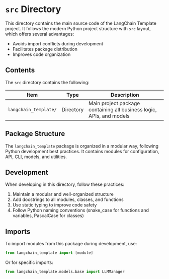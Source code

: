 # `src` Directory

This directory contains the main source code of the LangChain Template project. It follows the modern Python project structure with `src` layout, which offers several advantages:

- Avoids import conflicts during development
- Facilitates package distribution
- Improves code organization

## Contents

The `src` directory contains the following:

| Item | Type | Description |
|------|------|-------------|
| `langchain_template/` | Directory | Main project package containing all business logic, APIs, and models |

## Package Structure

The `langchain_template` package is organized in a modular way, following Python development best practices. It contains modules for configuration, API, CLI, models, and utilities.

## Development

When developing in this directory, follow these practices:

1. Maintain a modular and well-organized structure
2. Add docstrings to all modules, classes, and functions
3. Use static typing to improve code safety
4. Follow Python naming conventions (snake_case for functions and variables, PascalCase for classes)

## Imports

To import modules from this package during development, use:

```python
from langchain_template import [module]
```

Or for specific imports:

```python
from langchain_template.models.base import LLMManager
``` 
